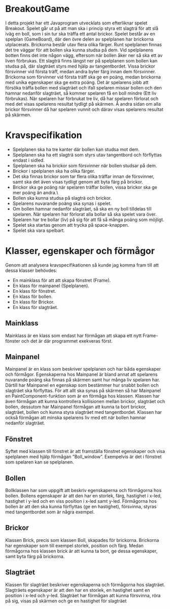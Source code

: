 # BreakoutGame
I detta projekt har ett Javaprogram utvecklats som efterliknar spelet Breakout. Spelet går ut på att man ska i princip styra ett slagträ för att slå iväg en boll, som i sin tur ska träffa ett antal brickor. Spelet består av en spelplan (GameBoard), där den övre delen av spelplanen har brickorna utplacerats. Brickorna består utav flera olika färger. Runt spelplanen finnas det tre väggar för att bollen ska kunna studsa på dem. Vid spelplanens botten finns det inte någon vägg, eftersom när bollen åker ner så ska ett av liven förbrukas. Ett slagträ finns längst ner på spelplanen som bollen kan studsa på, där slagträet styrs med hjälp av tangentbordet. Vissa brickor försvinner vid första träff, medan andra byter färg innan dem försvinner. Brickorna som förvinner vid första träff ska ge en poäng, medan brickorna med unika egenskaper ska ge extra poäng. Det är spelarens jobb att försöka träffa bollen med slagträet och ifall spelaren missar bollen och den hamnar nedanför slagträet, så kommer spelaren få en boll mindre (Ett liv förbrukas). När spelaren har förbrukat tre liv, då har spelaren förlorat och med det visas spelarens resultat tydligt på skärmen. Å andra sidan om alla brickor försvinner då har spelaren vunnit och därav visas spelarens resultat på skärmen.

# Kravspecifikation
- Spelplanen ska ha tre kanter där bollen kan studsa mot dem.
- Spelplanen ska ha ett slagträ som styrs utav tangentbord och förflyttas endast i sidled.
- Spelplanen ska ha brickor som försvinner när bollen studsar på dem.
- Brickor i spelplanen ska ha olika färger.
- Det ska finnas brickor som tar flera olika träffar innan de försvinner, samt ska det även
visas tydligt genom att byta färg på brickor.
- Brickor ska ge poäng när spelaren träffar bollen, vissa brickor ska ge mer poäng än
andra.\
- Bollen ska kunna studsa på slagträ och brickor.
- Spelarens nuvarande poäng ska synas i spelet.
- Om bollen hamnar nedanför slagträet, så ska en ny boll tilldelas till spelaren. När
spelaren har förlorat alla bollar så ska spelet vara över.
- Spelaren har tre bollar (liv) på sig för att få så många poäng som möjligt.
- Spelet ska startas genom att trycka på space-knappen.
- Spelet ska vara spelbart.

# Klasser, egenskaper och förmågor
Genom att analysera kravspecifikationen så kunde jag komma fram till att dessa klasser behövdes:
- En mainklass för att att skapa fönstret (Frame).
- En klass för mainpanel (Spelplanen).
- En klass för fönstret.
- En klass för bollen.
- En klass för Brickor.
- En klass för slagträet. 

## Mainklass
Mainklass är en klass som endast har förmågan att skapa ett nytt Frame-fönster och det är
där programmet exekveras först.

## Mainpanel
Mainpanel är en klass som beskriver spelplanen och har båda egenskaper och förmågor.
Egenskaperna hos Mainpanel är bland annat att spelarens nuvarande poäng ska finnas på
skärmen samt hur många liv spelaren har. Därtill har Mainpanel en egenskap som bestämmer
hur snabbt bollen och slagträet ska förflyttas. För att allt ska synas på skärmen så har
Mainpanel en PaintComponent-funktion som är en förmåga hos klassen. Klassen har även
förmågan att kunna kontrollera kollisionen mellan brickor, slagträet och bollen, dessutom har
Mainpanel förmågan att kunna ta bort brickor, slagträet, bollen och kunna styra slagträet med
tangentbordet. Klassen har också förmågan att minska spelarens liv med ett när bollen hamnar
nedanför slagträet.

## Fönstret
Syftet med klassen till fönstret är att framställa fönstret egenskaper och visa spelplanen med
hjälp förmågan ”Boll_window”. Exempelvis är det i fönstret som spelaren kan se spelplanen.

## Bollen
Bollklassen har som uppgift att beskriv egenskaperna och förmågorna hos bollen. Bollens egenskaper är att den
har en storlek, färg, hastighet i x-led, hastighet i y-led och en viss position i x-led samt y-led.
Förmågorna hos bollen är att den ska kunna förflyttas (ge en hastighet), försvinna, styras med
tangentbordet som är några exempel.

## Brickor
Klassen Brick, precis som klassen Boll, skapades för brickorna. Brickorna har egenskaper som till exempel
storlek, position och färg. Medan förmågorna hos klassen brick är att kunna ta bort, ge dessa
egenskaper, samt byta färg på brickorna.

## Slagträet
Klassen för slagträet beskriver egenskaperna och förmågorna hos slagträet. Slagträets egenskaper är
att den har en storlek, en hastighet samt en position i x-led och y-led. Slagträet har förmågan
att kunna försvinna, röra på sig, visas på skärmen och ge en hastighet för slagträet
